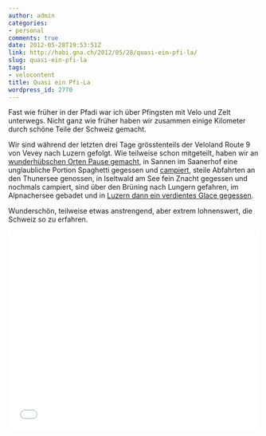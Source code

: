```yaml
---
author: admin
categories:
- personal
comments: true
date: 2012-05-28T19:53:51Z
link: http://habi.gna.ch/2012/05/28/quasi-ein-pfi-la/
slug: quasi-ein-pfi-la
tags:
- velocontent
title: Quasi ein Pfi-La
wordpress_id: 2770
---
```


Fast wie früher in der Pfadi war ich über Pfingsten mit Velo und Zelt unterwegs.
Nicht ganz wie früher haben wir zusammen einige Kilometer durch schöne Teile der Schweiz gemacht.

Wir sind während der letzten drei Tage grösstenteils der Veloland Route 9 von Vevey nach Luzern gefolgt.
Wie teilweise schon mitgeteilt, haben wir an [wunderhübschen Orten Pause gemacht](http://habi.gna.ch/2012/05/28/in-luzern-am-ziel/), in Sannen im Saanerhof eine unglaubliche Portion Spaghetti gegessen und [campiert](http://status.davidhaberthuer.ch/notice/23237), steile Abfahrten an den Thunersee genossen, in Iseltwald am See fein Znacht gegessen und nochmals campiert, sind über den Brüning nach Lungern gefahren, im Alpnachersee gebadet und in [Luzern dann ein verdientes Glace gegessen](http://habi.gna.ch/2012/05/28/in-luzern-am-ziel/).

Wunderschön, teilweise etwas anstrengend, aber extrem lohnenswert, die Schweiz so zu erfahren.

<iframe class="gpsies" src="//www.gpsies.com/mapOnly.do?fileId=mocncvjqysuwqqua" width="100%" height="400" frameborder="0" scrolling="no" marginheight="0" marginwidth="0"></iframe>

